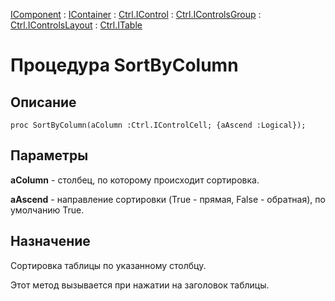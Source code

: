 ﻿---
Link: .Ctrl.ITable.@SortByColumn
---

[IComponent](topic:Com.Custom.ComClasses.IComponent.Default) :
[IContainer](topic:Com.Custom.ComClasses.IContainer.Default) :
[Ctrl.IControl](topic:Com.Custom.ComClasses.Ctrl.IControl.Default) :
[Ctrl.IControlsGroup](topic:Com.Custom.ComClasses.Ctrl.IControlsGroup.Default) :
[Ctrl.IControlsLayout](topic:Com.Custom.ComClasses.Ctrl.IControlsLayout.Default) :
[Ctrl.ITable](Default)

# Процедура SortByColumn

## Описание

    proc SortByColumn(aColumn :Ctrl.IControlCell; {aAscend :Logical});

## Параметры

**aColumn** - столбец, по которому происходит сортировка.

**aAscend** - направление сортировки (True - прямая, False - обратная), по умолчанию True.

## Назначение

Сортировка таблицы по указанному столбцу.

Этот метод вызывается при нажатии на заголовок таблицы.